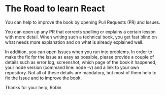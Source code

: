 # The Road to learn React

You can help to improve the book by opening Pull Requests (PR) and Issues.

You can open up any PR that corrects spelling or explains a certain lesson with more detail. When writing such a technical book, you get fast blind on what needs more explanation and on what is already explained well.

In addition, you can open Issues when you run into problems. In order to make the fix for the Issue as easy as possible, please provide a couple of details such as error log, screenshot, which page of the book it happened, your node version (command line: node -v) and a link to your own repository. Not all of these details are mandatory, but most of them help to fix the Issue and to improve the book.

Thanks for your help,
Robin
